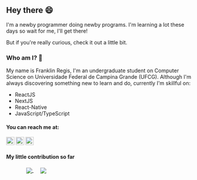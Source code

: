 ## Hey there 😄 

I'm a newby programmer doing newby programs. I'm learning a lot these days so wait for me, I'll get there!

But if you're really curious, check it out a little bit.

### Who am I? 🤔

My name is Franklin Regis, I'm an undergraduate student on Computer Science on Universidade Federal de Campina Grande (UFCG).
Although I'm always discovering something new to learn and do, currently I'm skillful on:
  * ReactJS
  * NextJS
  * React-Native
  * JavaScript/TypeScript

#### You can reach me at:

[<img src="https://img.shields.io/badge/-LinkedIn-blue?style=flat-square&logo=Linkedin&logoColor=white&link=https://www.linkedin.com/in/franklin-regis/" height="22" title="LinkedIn" />](https://www.linkedin.com/in/franklin-regis/)
[<img src="https://img.shields.io/badge/discord-%237289DA.svg?&style=for-the-badge&logo=discord&logoColor=white" height="22" />](https://discord.com/invite/franklingg#5075)
[<img src="https://img.shields.io/badge/-Instagram-purple?style=flat-square&logo=Instagram&logoColor=white&link=https://www.instagram.com/franklingg1" height="22" title="Instagram" />](https://www.instagram.com/franklingg1)

#### My little contribution so far
&emsp;
&emsp;
&emsp;
<a href="https://github.com/franklingg">
  <img align="center" src="https://github-readme-stats.vercel.app/api?username=franklingg&count_private=true&show_icons=true&hide_rank=true&theme=dracula" />
</a>
&emsp;
<a href="https://github.com/franklingg">
  <img align="center" src="https://github-readme-stats.vercel.app/api/top-langs/?username=franklingg&hide=jupyter%20notebook,haskell,css,html,prolog,c%2B%2B&layout=compact&langs_count=4&count_private=true&show_icons=true&theme=dracula" />
</a>
